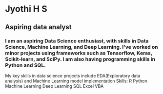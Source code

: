 # Jyothi H S
##  Aspiring data analyst
### I am an aspiring Data Science enthusiast, with skills in Data Science, Machine Learning, and Deep Learning. I've worked on minor projects using frameworks such as Tensorflow, Keras, Scikit-learn, and SciPy. I am also having programming skills in Python and SQL.
My key skills in data science projects include EDA(Exploratory data analysis) and Machine Learning model implementation
Skills:
R
Python
Machine Learning
Deep Learning
SQL
Excel
VBA
